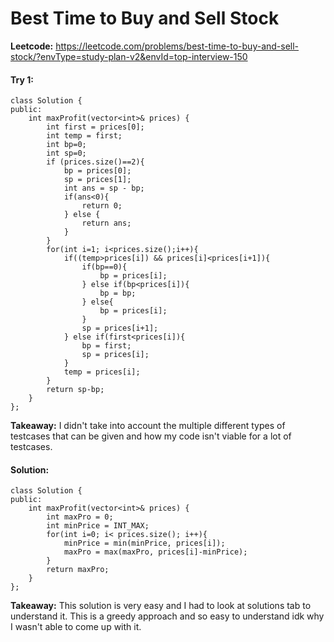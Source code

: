 # Best Time to Buy and Sell Stock
**Leetcode:** https://leetcode.com/problems/best-time-to-buy-and-sell-stock/?envType=study-plan-v2&envId=top-interview-150

#### Try 1:
```
class Solution {
public:
    int maxProfit(vector<int>& prices) {
        int first = prices[0];
        int temp = first;
        int bp=0; 
        int sp=0;
        if (prices.size()==2){
            bp = prices[0];
            sp = prices[1];
            int ans = sp - bp;
            if(ans<0){
                return 0;
            } else {
                return ans;
            }
        }
        for(int i=1; i<prices.size();i++){
            if((temp>prices[i]) && prices[i]<prices[i+1]){
                if(bp==0){
                    bp = prices[i];
                } else if(bp<prices[i]){
                    bp = bp;
                } else{
                    bp = prices[i];
                }
                sp = prices[i+1];
            } else if(first<prices[i]){
                bp = first;
                sp = prices[i];
            }
            temp = prices[i];
        }
        return sp-bp;
    }
};
```
**Takeaway:** I didn't take into account the multiple different types of testcases that can be given and how my code isn't viable for a lot of testcases.

#### Solution:
```
class Solution {
public:
    int maxProfit(vector<int>& prices) {
        int maxPro = 0;
        int minPrice = INT_MAX;
        for(int i=0; i< prices.size(); i++){
            minPrice = min(minPrice, prices[i]);
            maxPro = max(maxPro, prices[i]-minPrice);
        }
        return maxPro;
    }
};
```
**Takeaway:** This solution is very easy and I had to look at solutions tab to understand it. This is a greedy approach and so easy to understand idk why I wasn't able to come up with it.

